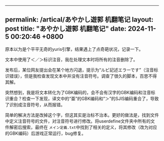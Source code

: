 
---
permalink: /artical/あやかし遊郭 机翻笔记
layout: post
title:  "あやかし遊郭 机翻笔记"
date: 2024-11-5 00:20:46 +0800
---
原本以为是个平平无奇的yuris引擎，结果遇上了点奇葩状况，记录一下。

文本中使用了＜／＞标识注音，我在处理文本时将所有的注音删除了。

发布后，某位网友提出会在某个地方闪退，提示为“ルビ記述エラーです”（注音标识错误），但是我检查发现文本中并没有注音符号。调查了很久的脚本，百思不得其解。

突然想到，我是将文本转化为了GBK编码的，会不会有汉字的GBK编码和注音标识重合？检查一下发现，译文中的“亜”的GBK编码和“＞”的SJIS编码重合了，导致了识别成注音符号，从而报错。

简单的解决方法是改掉这个字，但这其实是治标不治本。更好的做法是，找到文件中定义注音符号的文件，对注音符号进行修改。将userdefine文件夹中所有的文件解密后搜索，最终在 `メイン定義.txt`中找到了相关的定义，将其修改（改为对应的GBK编码）后游戏正常运行，bug修复。
